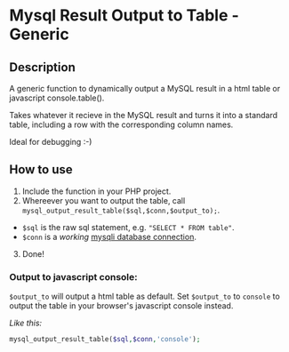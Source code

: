 # Mysql Result Output to Table - Generic

## Description
A generic function to dynamically output a MySQL result in a html table or javascript console.table().

Takes whatever it recieve in the MySQL result and turns it into a standard table, including a row with the corresponding column names.

Ideal for debugging :-)

## How to use

1. Include the function in your PHP project.
2. Whereever you want to output the table, call `mysql_output_result_table($sql,$conn,$output_to);`.
  - `$sql` is the raw sql statement, e.g. `"SELECT * FROM table"`.
  - `$conn` is a _working_ [mysqli database connection](http://php.net/manual/en/mysqli.quickstart.connections.php).
3. Done!

### Output to javascript console:
`$output_to` will output a html table as default. Set `$output_to` to `console` to output the table in your browser's javascript console instead.

*Like this:*
```php
mysql_output_result_table($sql,$conn,'console');
```


